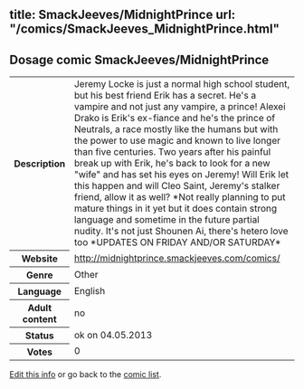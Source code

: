 title: SmackJeeves/MidnightPrince
url: "/comics/SmackJeeves_MidnightPrince.html"
---
Dosage comic SmackJeeves/MidnightPrince
-----------------------------------------

<p id="msg"></p>
<script type="text/javascript">
if (window.location.search === '?edit_info_mail=sent_ok') {
  var elem = document.getElementById("msg");
  elem.innerHTML = 'Edited information sucessfully sent for review, which is usually done daily. Thanks!';
  elem.className = 'ok';
}
</script>
<table class="comicinfo">
<tr>
<th>Description</th><td>Jeremy Locke is just a normal high school student, but his best friend Erik has a secret. He's a vampire and not just any vampire, a prince! Alexei Drako is Erik's ex-fiance and he's the prince of Neutrals, a race mostly like the humans but with the power to use magic and known to live longer than five centuries. Two years after his painful break up with Erik, he's back to look for a new &quot;wife&quot; and has set his eyes on Jeremy! Will Erik let this happen and will Cleo Saint, Jeremy's stalker friend, allow it as well? *Not really planning to put mature things in it yet but it does contain strong language and sometime in the future partial nudity. It's not just Shounen Ai, there's hetero love too *UPDATES ON FRIDAY AND/OR SATURDAY*</td>
</tr>
<tr>
<th>Website</th><td><a href="http://midnightprince.smackjeeves.com/comics/">http://midnightprince.smackjeeves.com/comics/</a></td>
</tr>
<tr>
<th>Genre</th><td>Other</td>
</tr>
<tr>
<th>Language</th><td>English</td>
</tr>
<tr>
<th>Adult content</th><td>no</td>
</tr>
<tr>
<th>Status</th><td>ok on 04.05.2013</td>
</tr>
<tr>
<th>Votes</th><td>0</td>
</tr>
</table>

[Edit this info](SmackJeeves_MidnightPrince_edit.html) or go back to the [comic list](../comic-index.html).

